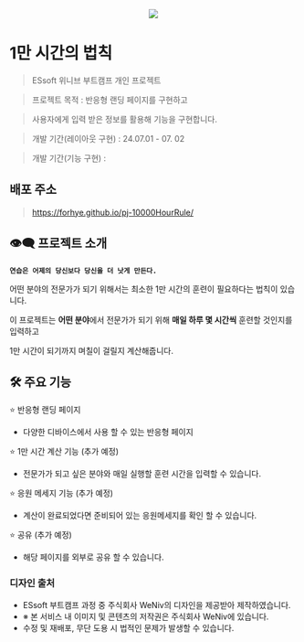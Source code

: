 <p align="center">
<img src="https://github.com/Forhye/pj-10000HourRule/assets/158287478/d6b9b6c0-398c-4be5-9518-1000d6b79e50">
</p>

# 1만 시간의 법칙

> ESsoft 위니브 부트캠프 개인 프로젝트

> 프로젝트 목적 : 반응형 랜딩 페이지를 구현하고

> 사용자에게 입력 받은 정보를 활용해 기능을 구현합니다.

> 개발 기간(레이아웃 구현) : 24.07.01 - 07. 02

> 개발 기간(기능 구현) :

## 배포 주소

> https://forhye.github.io/pj-10000HourRule/

## 👁‍🗨 프로젝트 소개

**`연습은 어제의 당신보다 당신을 더 낫게 만든다.`**

어떤 분야의 전문가가 되기 위해서는 최소한 1만 시간의 훈련이 필요하다는 법칙이 있습니다.

이 프로젝트는 **어떤 분야**에서 전문가가 되기 위해
**매일 하루 몇 시간씩** 훈련할 것인지를 입력하고

1만 시간이 되기까지 며칠이 걸릴지 계산해줍니다.

## 🛠 주요 기능

⭐ 반응형 랜딩 페이지

- 다양한 디바이스에서 사용 할 수 있는 반응형 페이지

⭐ 1만 시간 계산 기능 (추가 예정)

- 전문가가 되고 싶은 분야와 매일 실행할 훈련 시간을 입력할 수 있습니다.

⭐ 응원 메세지 기능 (추가 예정)

- 계산이 완료되었다면 준비되어 있는 응원메세지를 확인 할 수 있습니다.

⭐ 공유 (추가 예정)

- 해당 페이지를 외부로 공유 할 수 있습니다.

### 디자인 출처

- ESsoft 부트캠프 과정 중 주식회사 WeNiv의 디자인을 제공받아 제작하였습니다.
- ※ 본 서비스 내 이미지 및 콘텐츠의 저작권은 주식회사 WeNiv에 있습니다.
- 수정 및 재배포, 무단 도용 시 법적인 문제가 발생할 수 있습니다.
